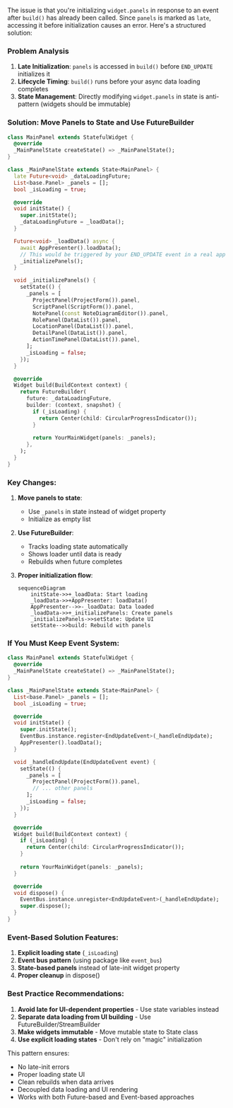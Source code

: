 The issue is that you're initializing `widget.panels` in response to an event after `build()` has already been called. Since `panels` is marked as `late`, accessing it before initialization causes an error. Here's a structured solution:

### Problem Analysis
1. **Late Initialization**: `panels` is accessed in `build()` before `END_UPDATE` initializes it
2. **Lifecycle Timing**: `build()` runs before your async data loading completes
3. **State Management**: Directly modifying `widget.panels` in state is anti-pattern (widgets should be immutable)

### Solution: Move Panels to State and Use FutureBuilder

```dart
class MainPanel extends StatefulWidget {
  @override
  _MainPanelState createState() => _MainPanelState();
}

class _MainPanelState extends State<MainPanel> {
  late Future<void> _dataLoadingFuture;
  List<base.Panel> _panels = [];
  bool _isLoading = true;

  @override
  void initState() {
    super.initState();
    _dataLoadingFuture = _loadData();
  }

  Future<void> _loadData() async {
    await AppPresenter().loadData();
    // This would be triggered by your END_UPDATE event in a real app
    _initializePanels();
  }

  void _initializePanels() {
    setState(() {
      _panels = [
        ProjectPanel(ProjectForm()).panel,
        ScriptPanel(ScriptForm()).panel,
        NotePanel(const NoteDiagramEditor()).panel,
        RolePanel(DataList()).panel,
        LocationPanel(DataList()).panel,
        DetailPanel(DataList()).panel,
        ActionTimePanel(DataList()).panel,
      ];
      _isLoading = false;
    });
  }

  @override
  Widget build(BuildContext context) {
    return FutureBuilder(
      future: _dataLoadingFuture,
      builder: (context, snapshot) {
        if (_isLoading) {
          return Center(child: CircularProgressIndicator());
        }
        
        return YourMainWidget(panels: _panels);
      },
    );
  }
}
```

### Key Changes:
1. **Move panels to state**:
   - Use `_panels` in state instead of widget property
   - Initialize as empty list

2. **Use FutureBuilder**:
   - Tracks loading state automatically
   - Shows loader until data is ready
   - Rebuilds when future completes

3. **Proper initialization flow**:
   ```mermaid
   sequenceDiagram
       initState->>+_loadData: Start loading
       _loadData->>+AppPresenter: loadData()
       AppPresenter-->>-_loadData: Data loaded
       _loadData->>+_initializePanels: Create panels
       _initializePanels->>setState: Update UI
       setState-->>build: Rebuild with panels
   ```

### If You Must Keep Event System:
```dart
class MainPanel extends StatefulWidget {
  @override
  _MainPanelState createState() => _MainPanelState();
}

class _MainPanelState extends State<MainPanel> {
  List<base.Panel> _panels = [];
  bool _isLoading = true;

  @override
  void initState() {
    super.initState();
    EventBus.instance.register<EndUpdateEvent>(_handleEndUpdate);
    AppPresenter().loadData();
  }

  void _handleEndUpdate(EndUpdateEvent event) {
    setState(() {
      _panels = [
        ProjectPanel(ProjectForm()).panel,
        // ... other panels
      ];
      _isLoading = false;
    });
  }

  @override
  Widget build(BuildContext context) {
    if (_isLoading) {
      return Center(child: CircularProgressIndicator());
    }
    
    return YourMainWidget(panels: _panels);
  }

  @override
  void dispose() {
    EventBus.instance.unregister<EndUpdateEvent>(_handleEndUpdate);
    super.dispose();
  }
}
```

### Event-Based Solution Features:
1. **Explicit loading state** (`_isLoading`)
2. **Event bus pattern** (using package like `event_bus`)
3. **State-based panels** instead of late-init widget property
4. **Proper cleanup** in dispose()

### Best Practice Recommendations:
1. **Avoid late for UI-dependent properties** - Use state variables instead
2. **Separate data loading from UI building** - Use FutureBuilder/StreamBuilder
3. **Make widgets immutable** - Move mutable state to State class
4. **Use explicit loading states** - Don't rely on "magic" initialization

This pattern ensures:
- No late-init errors
- Proper loading state UI
- Clean rebuilds when data arrives
- Decoupled data loading and UI rendering
- Works with both Future-based and Event-based approaches